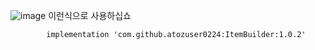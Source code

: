 ![image](https://github.com/atozuser0224/ItemBuilder/assets/124233192/9740041f-f520-4d9c-9ab9-8efcb9065adb)
이런식으로 사용하십쇼

	        implementation 'com.github.atozuser0224:ItemBuilder:1.0.2'
